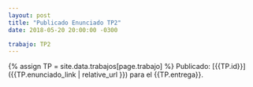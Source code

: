 ```yaml
---
layout: post
title: "Publicado Enunciado TP2"
date: 2018-05-20 20:00:00 -0300

trabajo: TP2
---
```


{% assign TP = site.data.trabajos[page.trabajo] %}
Publicado: [{{TP.id}}]({{TP.enunciado_link | relative_url }}) para el {{TP.entrega}}.
